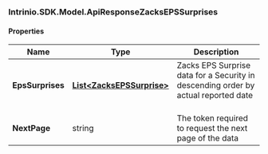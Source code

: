[//]: # (CLASS:Intrinio.SDK.Model.ApiResponseZacksEPSSurprises)

[//]: # (KIND:object)

### Intrinio.SDK.Model.ApiResponseZacksEPSSurprises
#### Properties

[//]: # (START_DEFINITION)

Name | Type | Description
------------ | ------------- | -------------
**EpsSurprises** | [**List&lt;ZacksEPSSurprise&gt;**](ZacksEPSSurprise.md) | Zacks EPS Surprise data for a Security in descending order by actual reported date &nbsp;
**NextPage** | string | The token required to request the next page of the data &nbsp;

[//]: # (END_DEFINITION)


[//]: # (CONTAINED_CLASS:Intrinio.SDK.Model.ZacksEPSSurprise)


